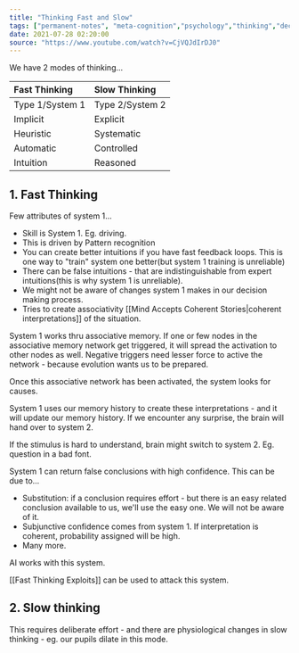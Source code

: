 ```yaml
---
title: "Thinking Fast and Slow"
tags: ["permanent-notes", "meta-cognition","psychology","thinking","decision-making"]
date: 2021-07-28 02:20:00
source: "https://www.youtube.com/watch?v=CjVQJdIrDJ0"
---
```


We have 2 modes of thinking...

| Fast Thinking   | Slow Thinking   |
|:----------------|:----------------|
| Type 1/System 1 | Type 2/System 2 |
| Implicit        | Explicit        |
| Heuristic       | Systematic      |
| Automatic       | Controlled      |
| Intuition       | Reasoned        |

## 1. Fast Thinking

Few attributes of system 1...

- Skill is System 1. Eg. driving.
- This is driven by Pattern recognition
- You can create better intuitions if you have fast feedback loops. This is one way to "train" system one better(but system 1 training is unreliable)
- There can be false intuitions - that are indistinguishable from expert intuitions(this is why system 1 is unreliable).
- We might not be aware of changes system 1 makes in our decision making process.
- Tries to create associativity [[Mind Accepts Coherent Stories|coherent interpretations]] of the situation.

System 1 works thru associative memory. If one or few nodes in the associative memory network get triggered, it will spread the activation to other nodes as well. Negative triggers need lesser force to active the network - because evolution wants us to be prepared.

Once this associative network has been activated, the system looks for causes.

System 1 uses our memory history to create these interpretations - and it will update our memory history. If we encounter any surprise, the brain will hand over to system 2.

If the stimulus is hard to understand, brain might switch to system 2. Eg. question in a bad font.

System 1 can return false conclusions with high confidence. This can be due to...

- Substitution: if a conclusion requires effort - but there is an easy related conclusion available to us, we'll use the easy one. We will not be aware of it.
- Subjunctive confidence comes from system 1. If interpretation is coherent, probability assigned will be high.
- Many more.

AI works with this system.

[[Fast Thinking Exploits]] can be used to attack this system.

## 2. Slow thinking

This requires deliberate effort - and there are physiological changes in slow thinking - eg. our pupils dilate in this mode.
